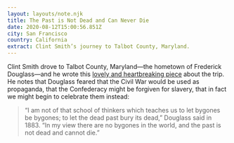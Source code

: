 ```yaml
---
layout: layouts/note.njk
title: The Past is Not Dead and Can Never Die
date: 2020-08-12T15:00:56.851Z
city: San Francisco
country: California
extract: Clint Smith’s journey to Talbot County, Maryland.
---
```


Clint Smith drove to Talbot County, Maryland—the hometown of Frederick Douglass—and he wrote this [lovely and heartbreaking piece](https://www.theatlantic.com/magazine/archive/2020/09/looking-for-frederick-douglass/614179/) about the trip. He notes that Douglass feared that the Civil War would be used as propaganda, that the Confederacy might be forgiven for slavery, that in fact we might begin to celebrate them instead:

> “I am not of that school of thinkers which teaches us to let bygones be bygones; to let the dead past bury its dead,” Douglass said in 1883. “In my view there are no bygones in the world, and the past is not dead and cannot die.”
